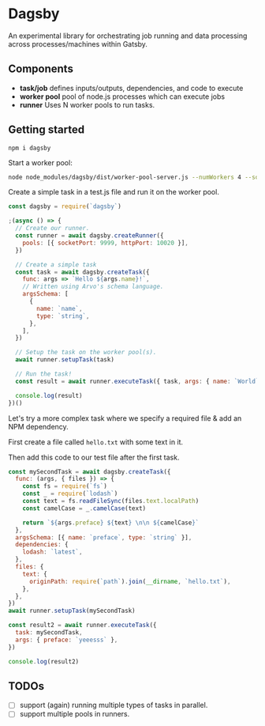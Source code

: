 # Dagsby

An experimental library for orchestrating job running and data processing across processes/machines within Gatsby.

## Components

- **task/job** defines inputs/outputs, dependencies, and code to execute
- **worker pool** pool of node.js processes which can execute jobs
- **runner** Uses N worker pools to run tasks.

## Getting started

`npm i dagsby`

Start a worker pool:

```sh
node node_modules/dagsby/dist/worker-pool-server.js --numWorkers 4 --socketPort 9999 --httpPort 10020
```

Create a simple task in a test.js file and run it on the worker pool.

```js
const dagsby = require(`dagsby`)

;(async () => {
  // Create our runner.
  const runner = await dagsby.createRunner({
    pools: [{ socketPort: 9999, httpPort: 10020 }],
  })

  // Create a simple task
  const task = await dagsby.createTask({
    func: args => `Hello ${args.name}!`,
    // Written using Arvo's schema language.
    argsSchema: [
      {
        name: `name`,
        type: `string`,
      },
    ],
  })

  // Setup the task on the worker pool(s).
  await runner.setupTask(task)

  // Run the task!
  const result = await runner.executeTask({ task, args: { name: `World` } })

  console.log(result)
})()
```

Let's try a more complex task where we specify a required file & add an NPM dependency.

First create a file called `hello.txt` with some text in it.

Then add this code to our test file after the first task.

```js
const mySecondTask = await dagsby.createTask({
  func: (args, { files }) => {
    const fs = require(`fs`)
    const _ = require(`lodash`)
    const text = fs.readFileSync(files.text.localPath)
    const camelCase = _.camelCase(text)

    return `${args.preface} ${text} \n\n ${camelCase}`
  },
  argsSchema: [{ name: `preface`, type: `string` }],
  dependencies: {
    lodash: `latest`,
  },
  files: {
    text: {
      originPath: require(`path`).join(__dirname, `hello.txt`),
    },
  },
})
await runner.setupTask(mySecondTask)

const result2 = await runner.executeTask({
  task: mySecondTask,
  args: { preface: `yeeesss` },
})

console.log(result2)
```

## TODOs

- [ ] support (again) running multiple types of tasks in parallel.
- [ ] support multiple pools in runners.
